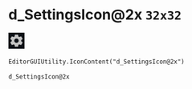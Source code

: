 # d_SettingsIcon@2x `32x32`
<img src="/img/d_SettingsIcon@2x.png" width=32 height=32>

``` CSharp
EditorGUIUtility.IconContent("d_SettingsIcon@2x")
```
```
d_SettingsIcon@2x
```
